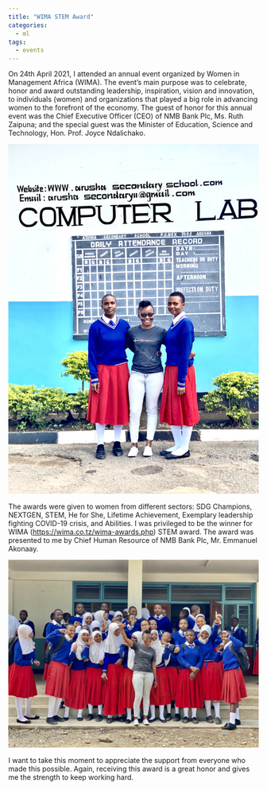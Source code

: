 ```yaml
---
title: "WIMA STEM Award"
categories:
  - ml
tags:
  - events
---
```

On 24th April 2021, I attended an annual event organized by Women in Management Africa (WIMA). The event’s main purpose was to celebrate, honor and award outstanding leadership, inspiration, vision and innovation, to individuals (women) and organizations that played a big role in advancing women to the forefront of the economy. The guest of honor for this annual event was the Chief Executive Officer (CEO) of NMB Bank Plc, Ms. Ruth Zaipuna; and the special guest was the Minister of Education, Science and Technology, Hon. Prof. Joyce Ndalichako.

<img src="/assets/images/arushasec1.jpeg" class="align-center" alt="">  

The awards were given to women from different sectors: SDG Champions, NEXTGEN, STEM, He for She, Lifetime Achievement, Exemplary leadership fighting COVID-19 crisis, and Abilities. I was privileged to be the winner for WIMA (https://wima.co.tz/wima-awards.php) STEM award. The award was presented to me by Chief Human Resource of NMB Bank Plc, Mr. Emmanuel Akonaay.

<img src="/assets/images/arushasec2.jpeg" class="align-center" alt="">  

I want to take this moment to appreciate the support from everyone who made this possible. Again, receiving this award is a great honor and gives me the strength to keep working hard.

